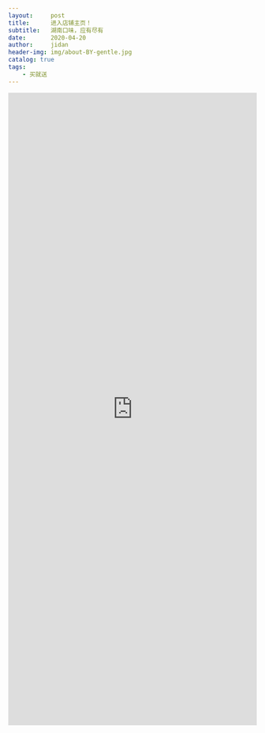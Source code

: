 ```yaml
---
layout:     post
title:      进入店铺主页！
subtitle:   湖南口味，应有尽有
date:       2020-04-20
author:     jidan
header-img: img/about-BY-gentle.jpg
catalog: true
tags:
    - 买就送
---
```


<head>
</head>
<body>
  <div id="page1">
    <iframe align="center" width="100%" height="1280" src="https://mobile.yangkeduo.com/mall_page.html?mall_id=839218684&msn=whr6nisqbjwafr25ql2dlntkqy_axbuy&_x_out_of_station=offical_account"  frameborder="no" border="0" marginwidth="0" marginheight="0" scrolling="no"></iframe>
  </div>
</body>
